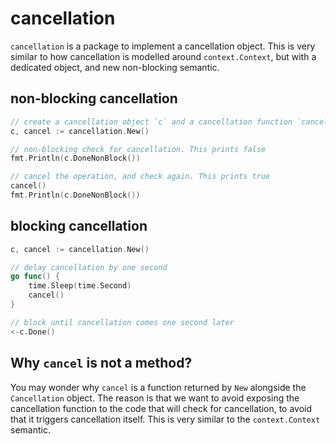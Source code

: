 # cancellation

`cancellation` is a package to implement a cancellation object. This is very
similar to how cancellation is modelled around `context.Context`, but with a
dedicated object, and new non-blocking semantic.

## non-blocking cancellation

```go
// create a cancellation object `c` and a cancellation function `cancel`
c, cancel := cancellation.New()

// non-blocking check for cancellation. This prints false
fmt.Println(c.DoneNonBlock())

// cancel the operation, and check again. This prints true
cancel()
fmt.Println(c.DoneNonBlock())
```

## blocking cancellation

```go
c, cancel := cancellation.New()

// delay cancellation by one second
go func() {
    time.Sleep(time.Second)
    cancel()
}

// block until cancellation comes one second later
<-c.Done()
```

## Why `cancel` is not a method?

You may wonder why `cancel` is a function returned by `New` alongside the
`Cancellation` object. The reason is that we want to avoid exposing the
cancellation function to the code that will check for cancellation, to avoid
that it triggers cancellation itself. This is very similar to the
`context.Context` semantic.
